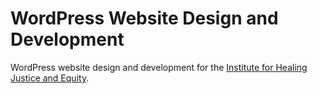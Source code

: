 # WordPress Website Design and Development
WordPress website design and development for the <a href="http://ihje.org">Institute for Healing Justice and Equity</a>.
